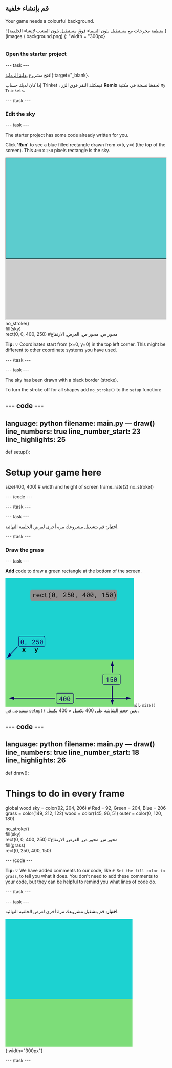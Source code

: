 ## قم بإنشاء خلفية

<div style="display: flex; flex-wrap: wrap">
<div style="flex-basis: 200px; flex-grow: 1; margin-right: 15px;">
Your game needs a colourful background.
</div>
<div>

! [منطقة مخرجات مع مستطيل بلون السماء فوق مستطيل بلون العشب لإنشاء الخلفية.] (images / background.png) {: "width = "300px}

</div>
</div>

### Open the starter project

--- task ---

افتح مشروع [بداية الرماية](https://trinket.io/python/eb67937f99){:target="_blank}.

إذا كان لديك حساب Trinket ، فيمكنك النقر فوق الزر **Remix** لحفظ نسخة في مكتبة `My Trinkets`.

--- /task ---

### Edit the sky

--- task ---

The starter project has some code already written for you.

Click **'Run'** to see a blue filled rectangle drawn from x=`0`, y=`0` (the top of the screen). This `400` x `250` pixels rectangle is the sky.

![مستطيل أزرق حوله حدود سوداء وفوق مستطيل رمادي. The top left corner of the canvas is marked as x=0, y=0 this is the origin of the rectangle. The width is highlighted as 400 and the height as 250. The code rect(0, 0, 400, 250) is shown.](images/sky_stroke.png)no_stroke()   
fill(sky)   
rect(0, 0, 400, 250) #محور س, محور ص, العرض, الارتفاع

**Tip:** 💡 Coordinates start from (x=0, y=0) in the top left corner. This might be different to other coordinate systems you have used.

--- /task ---

--- task ---

The sky has been drawn with a black border (stroke).

To turn the stroke off for all shapes add `no_stroke()` to the `setup` function:

--- code ---
---
language: python filename: main.py — draw() line_numbers: true line_number_start: 23
line_highlights: 25
---
def setup():
# Setup your game here
  size(400, 400) # width and height of screen frame_rate(2) no_stroke()

--- /code ---

--- /task ---

--- task ---

**اختبار:** قم بتشغيل مشروعك مرة أخرى لعرض الخلفية النهائية.

--- /task ---

### Draw the grass

--- task ---

**Add** code to draw a green rectangle at the bottom of the screen.

![The output area with a sky-coloured rectangle above a grass-coloured rectangle to create the background. The top left corner of the rectangle is marked as x=0, y=250 this is the origin of the rectangle. The width is highlighted as 400 and the height as 150. The code rect(0, 250, 400, 150) is shown.](images/green-grass.png)دالة `size()` تستدعى في `setup()` يعين حجم الشاشة على 400 بكسل × 400 بكسل.

--- code ---
---
language: python filename: main.py — draw() line_numbers: true line_number_start: 18
line_highlights: 26
---
def draw():
# Things to do in every frame
  global wood sky = color(92, 204, 206) # Red = 92, Green = 204, Blue = 206 grass = color(149, 212, 122) wood = color(145, 96, 51) outer = color(0, 120, 180)

  no_stroke()     
fill(sky)     
rect(0, 0, 400, 250) #محور س, محور ص, العرض, الارتفاع    
fill(grass)    
rect(0, 250, 400, 150)

--- /code ---

**Tip:** 💡 We have added comments to our code, like `# Set the fill color to grass`, to tell you what it does. You don't need to add these comments to your code, but they can be helpful to remind you what lines of code do.

--- /task ---

--- task ---

**اختبار:** قم بتشغيل مشروعك مرة أخرى لعرض الخلفية النهائية.

![The output area with a sky-coloured rectangle above a grass-coloured rectangle to create the background.](images/background.png){:width="300px"}

--- /task ---

